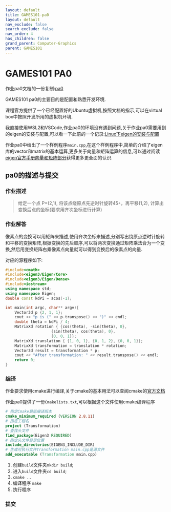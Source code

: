 ```yaml
---
layout: default
title: GAMES101-pa0
layout: default
nav_exclude: false
search_exclude: false
nav_order: 4
has_children: false
grand_parent: Computer-Graphics
parent: GAMES101
---
```


# GAMES101 PA0

作业pa0文档的一份复制:[pa0](https://gxl-groups.github.io/CG/GAMES101/PA0/pa0.pdf)

GAMES101 pa0的主要目的是配置和熟悉开发环境.

课程官方提供了一个已经配置好的Ubuntu虚拟机,按照文档的指示,可以在virtual box中按照开发所用的虚拟机环境.

我直接使用WSL2和VSCode,作业pa0的环境没有遇到问题,关于作业pa0需要用到的eigen的安装与配置,可以看一下此前的一个记录:[Linux下eigen的安装与配置](https://gxl-groups.github.io/CG/linux%E4%B8%8Beigen%E7%9A%84%E5%AE%89%E8%A3%85%E4%B8%8E%E9%85%8D%E7%BD%AE.html)

作业pa0中给出了一个样例程序`main.cpp`,在这个样例程序中,简单的介绍了eigen库的vector和matrix的基本运算,更多关于向量和矩阵运算的信息,可以通过阅读[eigen官方手册向量和矩阵部分](https://eigen.tuxfamily.org/dox/group__TutorialMatrixArithmetic.html)获得更多更全面的认识.

## pa0的描述与提交

### 作业描述

>给定一个点 P=(2,1), 将该点绕原点先逆时针旋转45◦，再平移(1,2), 计算出变换后点的坐标(要求用齐次坐标进行计算)

### 作业解答

像素点的变换可以用矩阵来描述,使用齐次坐标来描述,分别写出绕原点逆时针旋转和平移的变换矩阵,根据变换的先后顺序,可以将两次变换通过矩阵乘法合为一个变换,然后用变换矩阵右乘像素点向量就可以得到变换后的像素点的向量.

对应的源程序如下:

```cpp
#include<cmath>
#include<eigen3/Eigen/Core>
#include<eigen3/Eigen/Dense>
#include<iostream>
using namespace std;
using namespace Eigen;
double const kdPi = acos(-1);

int main(int argc, char** argv){
    Vector3d p {2, 1, 1};
    cout << "p is (" << p.transpose() << ")" << endl;
    double theta = kdPi / 4;
    MatrixXd rotation { {cos(theta), -sin(theta), 0},
                    {sin(theta), cos(theta), 0},
                    {0, 0, 1}};
    MatrixXd translation { {1, 0, 1}, {0, 1, 2}, {0, 0, 1}};
    MatrixXd transformation = translation * rotation;
    Vector3d result = transformation * p;
    cout << "After transformation: " << result.transpose() << endl;
    return 0;
}
```

### 编译

作业要求使用cmake进行编译,关于cmake的基本用法可以查阅cmake的[官方文档](https://cmake.org/cmake/help/latest/index.html)

作业pa0提供了一份`Cmakelists.txt`,可以根据这个文件使用cmake编译程序

```cmake
# 指定Cmake最低编译版本
cmake_minimum_required (VERSION 2.8.11)
# 指定工程名
project (Transformation)
# 查找头文件
find_package(Eigen3 REQUIRED)
# 指定头文件目录位置
include_directories(EIGEN3_INCLUDE_DIR)
# 生成可执行文件Transformation main.cpp是源文件
add_executable (Transformation main.cpp)
```

1. 创建`build`文件夹`mkdir build`;
2. 进入`build`文件夹`cd build`;
3. `cmake ..`
4. 编译程序 `make`
5. 执行程序

### 提交

